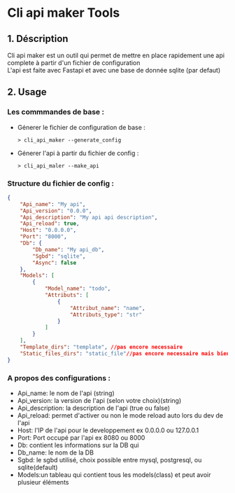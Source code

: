 # Cli api maker Tools

## 1.  **Déscription** <br>
   Cli api maker est un outil qui permet de mettre en place rapidement une api complete à partir d'un fichier de configuration <br>
   L'api est faite avec Fastapi et avec une base de donnée sqlite (par defaut)
## 2. **Usage**
### Les commmandes de base : 
- Génerer le fichier de configuration de base : 
  ```
  > cli_api_maker --generate_config
  ```
- Génerer l'api à partir du fichier de config : 
  ```shell
  > cli_api_maler --make_api
  ```
   
### Structure du fichier de config : 
```json
{
    "Api_name": "My api",
    "Api_version": "0.0.0",
    "Api_description": "My api api description",
    "Api_reload": true,
    "Host": "0.0.0.0",
    "Port": "8000",
    "Db": {
        "Db_name": "My api_db",
        "Sgbd": "sqlite",
        "Async": false
    },
    "Models": [
        {
            "Model_name": "todo",
            "Attributs": [
                {
                    "Attribut_name": "name",
                    "Attributs_type": "str"
                }
            ]
        }
    ],
    "Template_dirs": "template", //pas encore necessaire
    "Static_files_dirs": "static_file"//pas encore necessaire mais bientot dispo
}
```
### A propos des configurations : 
- Api_name: le nom de l'api (string)
- Api_version: la version de l'api (selon votre choix)(string)
- Api_description: la description de l'api (true ou false)
- Api_reload: permet d'activer ou non le mode reload auto lors du dev de l'api 
- Host: l'IP de l'api pour le developpement ex 0.0.0.0 ou 127.0.0.1
- Port:  Port occupé par l'api ex 8080 ou 8000
- Db: contient les informations sur la DB qui 
- Db_name: le nom de la DB 
- Sgbd: le sgbd utilisé, choix possible entre mysql, postgresql, ou sqlite(default)
- Models:un tableau qui contient tous les models(class) et peut avoir plusieur éléments 


